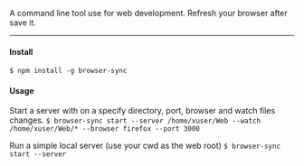 A command line tool use for web development. Refresh your browser after save it.

---

#### Install
`$ npm install -g browser-sync`

#### Usage
Start a server with on a specify directory, port, browser and watch files changes.
`$ browser-sync start --server /home/xuser/Web --watch /home/xuser/Web/* --browser firefox --port 3000`

Run a simple local server (use your cwd as the web root)
`$ browser-sync start --server`